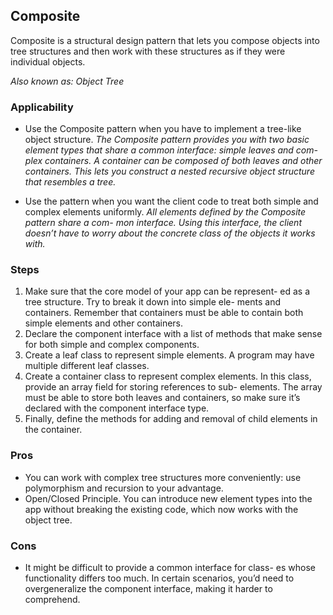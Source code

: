 ## Composite
Composite is a structural design pattern that lets you compose objects into tree structures and then work with these structures as if they were individual objects.

_Also known as: Object Tree_

### Applicability
- Use the Composite pattern when you have to implement a tree-like object structure.
_The Composite pattern provides you with two basic element types that share a common interface: simple leaves and com- plex containers. A container can be composed of both leaves and other containers. This lets you construct a nested recursive object structure that resembles a tree._

- Use the pattern when you want the client code to treat both simple and complex elements uniformly.
_All elements defined by the Composite pattern share a com- mon interface. Using this interface, the client doesn’t have to worry about the concrete class of the objects it works with._

### Steps
1. Make sure that the core model of your app can be represent- ed as a tree structure. Try to break it down into simple ele- ments and containers. Remember that containers must be able to contain both simple elements and other containers.
2. Declare the component interface with a list of methods that make sense for both simple and complex components.
3. Create a leaf class to represent simple elements. A program may have multiple different leaf classes.
4. Create a container class to represent complex elements. In this class, provide an array field for storing references to sub- elements. The array must be able to store both leaves and containers, so make sure it’s declared with the component interface type.
5. Finally, define the methods for adding and removal of child elements in the container.

### Pros
* You can work with complex tree structures more conveniently: use polymorphism and recursion to your advantage.
* Open/Closed Principle. You can introduce new element types into the app without breaking the existing code, which now works with the object tree.

### Cons
* It might be difficult to provide a common interface for class- es whose functionality differs too much. In certain scenarios, you’d need to overgeneralize the component interface, making it harder to comprehend.